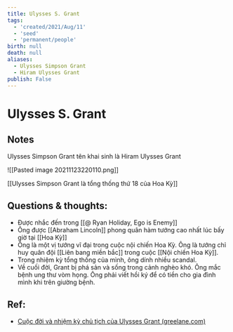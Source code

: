 ```yaml
---
title: Ulysses S. Grant
tags:
  - 'created/2021/Aug/11'
  - 'seed'
  - 'permanent/people'
birth: null
death: null
aliases:
  - Ulysses Simpson Grant
  - Hiram Ulysses Grant
publish: False
---
```

# Ulysses S. Grant

## Notes
Ulysses Simpson Grant tên khai sinh là Hiram Ulysses Grant

![[Pasted image 20211123220110.png]]

[[Ulysses Simpson Grant là tổng thống thứ 18 của Hoa Kỳ]]

## Questions & thoughts:
- Được nhắc đến trong [[@ Ryan Holiday, Ego is Enemy]] 
- Ông được [[Abraham Lincoln]] phong quân hàm tướng cao nhất lúc bấy giờ tại [[Hoa Kỳ]]
- Ông là một vị tướng vĩ đại trong cuộc nội chiến Hoa Kỳ. Ông là tướng chỉ huy quân đội [[Liên bang miền bắc]] trong cuộc [[Nội chiến Hoa Kỳ]].
- Trong nhiệm kỳ tổng thống của mình, ông dính nhiều scandal.
- Về cuối đời, Grant bị phá sản và sống trong cảnh nghèo khó. Ông mắc bệnh ung thư vòm họng. Ông phải viết hồi ký để có tiền cho gia đình mình khi trên giường bệnh.

## Ref:
- [Cuộc đời và nhiệm kỳ chủ tịch của Ulysses Grant (greelane.com)](https://www.greelane.com/vi/nh%c3%a2n-v%c4%83n/l%e1%bb%8bch-s%e1%bb%ad--v%c4%83n-h%c3%b3a/ulysses-grant-18th-president-united-states-105375/)